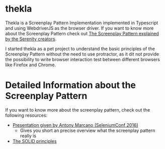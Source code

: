 # thekla
Thekla is a Screenplay Pattern Implementation implemented in Typescript and using WebdriverJS as the browser driver.
If you want to know more about the Screenplay Pattern check out
[The Screenplay Pattern explained by the Serenity creators](https://serenity-js.org/design/screenplay-pattern.html).

I started thekla as a pet project to understand the basic principles of the Screenplay Pattern without the need to use
protractor, as it dit not provide the possibility to write browser interaction test between different browsers like
Firefox and Chrome.


# Detailed Information about the Screenplay Pattern 
If you want to know more about the screenplay pattern, check out the following resources:
* [Presentation given by Antony Marcano (SeleniumConf 2016)](https://www.youtube.com/watch?v=8f8tdZBvAbI)
  * Gives you short an precise overview what the screenplay pattern really is
* [The SOLID principles](https://en.wikipedia.org/wiki/SOLID)
